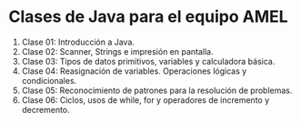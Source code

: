 # Clases de Java para el equipo AMEL

1. Clase 01: Introducción a Java.
2. Clase 02: Scanner, Strings e impresión en pantalla.
3. Clase 03: Tipos de datos primitivos, variables y calculadora básica.
4. Clase 04: Reasignación de variables. Operaciones lógicas y condicionales.
5. Clase 05: Reconocimiento de patrones para la resolución de problemas.
6. Clase 06: Ciclos, usos de while, for y operadores de incremento y decremento.
